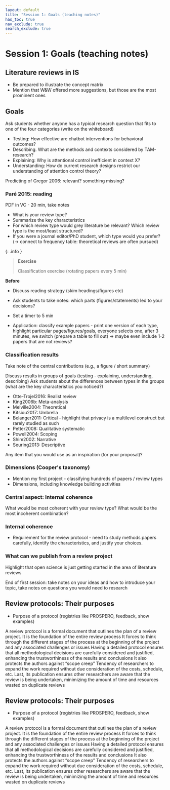 ```yaml
---
layout: default
title: "Session 1: Goals (teaching notes)"
has_toc: true
nav_exclude: true
search_exclude: true
---
```


# Session 1: Goals (teaching notes)

## Literature reviews in IS

- Be prepared to illustrate the concept matrix
- Mention that W&W offered more suggestions, but those are the most prominent ones

## Goals

Ask students whether anyone has a typical research question that fits to one of the four categories (write on the whiteboard)

- Testing: How effective are chatbot interventions for behavioral outcomes?
- Describing. What are the methods and contexts considered by TAM-research?
- Explaining: Why is attentional control inefficient in context X?
- Understanding: How do current research designs restrict our understanding of attention control theory?

<!-- understanding: may also cover "theory landscaping" (Okoli2012) -->

Predicting of Gregor 2006: relevant? something missing? 

### Paré 2015: reading

PDF in VC - 20 min, take notes

- What is your review type?
- Summarize the key characteristics
- For which review type would grey literature be relevant? Which review type is the most/least structured?
- If you were a journal editor/PhD student, which type would you prefer? (-> connect to frequency table: theoretical reviews are often pursued)

<!-- **TODO: mention SkinnerNelsonChin2022a and the correlation approach** -->

{: .info }
> **Exercise**
> 
> Classification exercise (rotating papers every 5 min)

**Before**

- Discuss reading strategy (skim headings/figures etc)
- Ask students to take notes: which parts (figures/statements) led to your decisions?
- Set a timer to 5 min

- Application: classify example papers - print one version of each type, highlight particular pages/figures/goals, everyone selects one, after 3 minutes, we switch (prepare a table to fill out)
-> maybe even include 1-2 papers that are not reviews?

### Classification results

Take note of the central contributions (e.g., a figure / short summary)

Discuss results in groups of goals (testing - explaining, understanding, describing)
Ask students about the differences between types in the groups (what are the key characteristics you noticed?)

- Otte-Trojel2016: Realist review
- King2006b: Meta-analysis
- Melville2004: Theoretical
- Kitsiou2017: Umbrella
- Belanger2011: Critical - highlight that privacy is a multilevel construct but rarely studied as such
- Petter2008: Qualitative systematic
- Powell2004: Scoping
- Shim2002: Narrative
- Seuring2013: Descriptive

Any item that you would use as an inspiration (for your proposal)?

### Dimensions (Cooper's taxonomy)

- Mention my first project - classifying hundreds of papers / review types
- Dimensions, including knowledge building activities

### Central aspect: Internal coherence

What would be most coherent with your review type?
What would be the most incoherent combination?

### Internal coherence

- Requirement for the review protocol - need to study methods papers carefully, identify the characteristics, and justify your choices.

### What can we publish from a review project

Highlight that open science is just getting started in the area of literature reviews

End of first session: take notes on your ideas and how to introduce your topic, take notes on questions you would need to research

## Review protocols: Their purposes

- Purpose of a protocol (registries like PROSPERO, feedback, show examples)

A review protocol is a formal document that outlines the plan of a review project. It is the foundation of the entire review process
It forces to think through the different stages of the process at the beginning of the project and any associated challenges or issues
Having a detailed protocol ensures that all methodological decisions are carefully considered and justified, enhancing the trustworthiness of the results and conclusions
It also protects the authors against “scope creep”
Tendency of researchers to expand the work required without due consideration of the costs, schedule, etc.
Last, its publication ensures other researchers are aware that the review is being undertaken, minimizing the amount of time and resources wasted on duplicate reviews

<!-- synchronous session Topic 4.pptx  -->

## Review protocols: Their purposes

- Purpose of a protocol (registries like PROSPERO, feedback, show examples)

A review protocol is a formal document that outlines the plan of a review project. It is the foundation of the entire review process
It forces to think through the different stages of the process at the beginning of the project and any associated challenges or issues
Having a detailed protocol ensures that all methodological decisions are carefully considered and justified, enhancing the trustworthiness of the results and conclusions
It also protects the authors against “scope creep”
Tendency of researchers to expand the work required without due consideration of the costs, schedule, etc.
Last, its publication ensures other researchers are aware that the review is being undertaken, minimizing the amount of time and resources wasted on duplicate reviews

<!-- synchronous session Topic 4.pptx  -->
